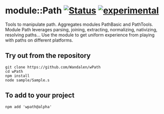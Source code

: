 
# module::Path [![Status](https://github.com/Wandalen/wPath/workflows/publish/badge.svg)](https://github.com/Wandalen/wPath/actions?query=workflow%3Apublish) [![experimental](https://img.shields.io/badge/stability-experimental-orange.svg)](https://github.com/emersion/stability-badges#experimental)

Tools to manipulate path. Aggregates modules PathBasic and PathTools. Module Path leverages parsing, joining, extracting, normalizing, nativizing, resolving paths... Use the module to get uniform experience from playing with paths on different platforms.

## Try out from the repository
```
git clone https://github.com/Wandalen/wPath
cd wPath
npm install
node sample/Sample.s
```

## To add to your project
```
npm add 'wpath@alpha'
```


